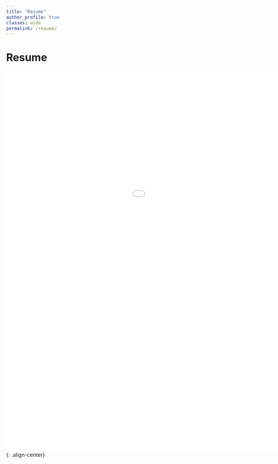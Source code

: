 ```yaml
---
title: "Resume"
author_profile: true
classes: wide
permalink: /resume/
---
```

<!-- Maybe put your face in the light ..here
-->
# Resume
 <embed src="/assets/zain-resume.pdf" width="1280px" height="1024px" /> {: .align-center}
